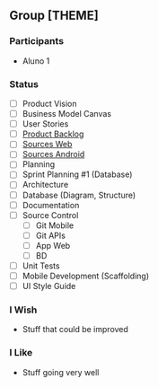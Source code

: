 ## Group [THEME]
### Participants
* Aluno 1
### Status
- [ ] Product Vision
- [ ] Business Model Canvas
- [ ] User Stories
- [ ] [Product Backlog](https://trello.com/)
- [ ] [Sources Web](https://github.com/)
- [ ] [Sources Android](https://github.com/)
- [ ] Planning
- [ ] Sprint Planning #1 (Database) 
- [ ] Architecture
- [ ] Database (Diagram, Structure)
- [ ] Documentation
- [ ] Source Control
  - [ ] Git Mobile
  - [ ] Git APIs
  - [ ] App Web
  - [ ] BD
- [ ] Unit Tests
- [ ] Mobile Development (Scaffolding)
- [ ] UI Style Guide
### I Wish
* Stuff that could be improved
### I Like
* Stuff going very well
